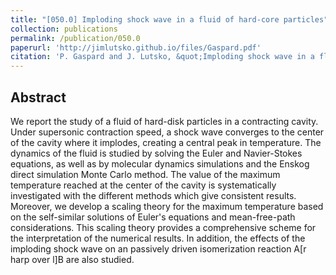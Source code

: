 ```yaml
---
title: "[050.0] Imploding shock wave in a fluid of hard-core particles"
collection: publications
permalink: /publication/050.0
paperurl: 'http://jimlutsko.github.io/files/Gaspard.pdf'
citation: 'P. Gaspard and J. Lutsko, &quot;Imploding shock wave in a fluid of hard-core particles&quot;, <i>Phys. Rev. E</i>, <strong>70</strong>, 26306 (2004)'
---
```

Abstract
---
We report the study of a fluid of hard-disk particles in a contracting cavity. Under supersonic contraction speed, a shock wave converges to the center of the cavity where it implodes, creating a central peak in temperature. The dynamics of the fluid is studied by solving the Euler and Navier-Stokes equations, as well as by molecular dynamics simulations and the Enskog direct simulation Monte Carlo method. The value of the maximum temperature reached at the center of the cavity is systematically investigated with the different methods which give consistent results. Moreover, we develop a scaling theory for the maximum temperature based on the self-similar solutions of Euler&apos;s equations and mean-free-path considerations. This scaling theory provides a comprehensive scheme for the interpretation of the numerical results. In addition, the effects of the imploding shock wave on an passively driven isomerization reaction A[r harp over l]B are also studied.
